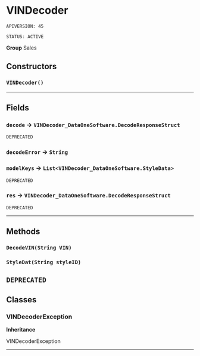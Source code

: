# VINDecoder

`APIVERSION: 45`

`STATUS: ACTIVE`



**Group** Sales

## Constructors
### `VINDecoder()`
---
## Fields

### `decode` → `VINDecoder_DataOneSoftware.DecodeResponseStruct`

`DEPRECATED` 

### `decodeError` → `String`


### `modelKeys` → `List<VINDecoder_DataOneSoftware.StyleData>`

`DEPRECATED` 

### `res` → `VINDecoder_DataOneSoftware.DecodeResponseStruct`

`DEPRECATED` 

---
## Methods
### `DecodeVIN(String VIN)`
### `StyleDat(String styleID)`

`DEPRECATED`
---
## Classes
### VINDecoderException

**Inheritance**

VINDecoderException


---
